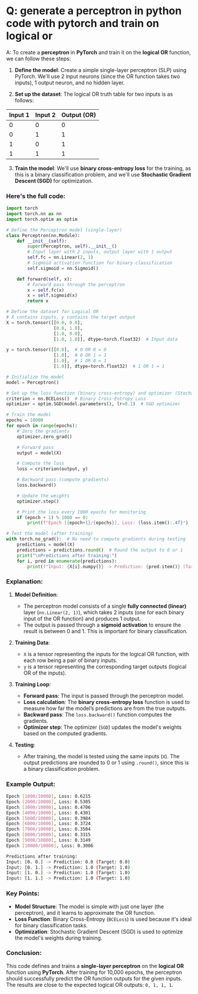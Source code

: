 # Q: generate a perceptron in python code with pytorch and train on logical or


A: To create a **perceptron** in **PyTorch** and train it on the **logical OR** function, we can follow these steps:

1. **Define the model**: Create a simple single-layer perceptron (SLP) using PyTorch. We'll use 2 input neurons (since the OR function takes two inputs), 1 output neuron, and no hidden layer.

2. **Set up the dataset**: The logical OR truth table for two inputs is as follows:

| Input 1 | Input 2 | Output (OR) |
|---------|---------|-------------|
|    0    |    0    |      0      |
|    0    |    1    |      1      |
|    1    |    0    |      1      |
|    1    |    1    |      1      |

3. **Train the model**: We'll use **binary cross-entropy loss** for the training, as this is a binary classification problem, and we'll use **Stochastic Gradient Descent (SGD)** for optimization.

### Here's the full code:

```python
import torch
import torch.nn as nn
import torch.optim as optim

# Define the Perceptron model (single-layer)
class Perceptron(nn.Module):
    def __init__(self):
        super(Perceptron, self).__init__()
        # Input layer with 2 inputs, output layer with 1 output
        self.fc = nn.Linear(2, 1)
        # Sigmoid activation function for binary classification
        self.sigmoid = nn.Sigmoid()

    def forward(self, x):
        # Forward pass through the perceptron
        x = self.fc(x)
        x = self.sigmoid(x)
        return x

# Define the dataset for Logical OR
# X contains inputs, y contains the target output
X = torch.tensor([[0.0, 0.0],
                  [0.0, 1.0],
                  [1.0, 0.0],
                  [1.0, 1.0]], dtype=torch.float32)  # Input data

y = torch.tensor([[0.0],  # 0 OR 0 = 0
                  [1.0],  # 0 OR 1 = 1
                  [1.0],  # 1 OR 0 = 1
                  [1.0]], dtype=torch.float32)  # 1 OR 1 = 1

# Initialize the model
model = Perceptron()

# Set up the loss function (binary cross-entropy) and optimizer (Stochastic Gradient Descent)
criterion = nn.BCELoss()  # Binary Cross-Entropy Loss
optimizer = optim.SGD(model.parameters(), lr=0.1)  # SGD optimizer

# Train the model
epochs = 10000
for epoch in range(epochs):
    # Zero the gradients
    optimizer.zero_grad()

    # Forward pass
    output = model(X)

    # Compute the loss
    loss = criterion(output, y)

    # Backward pass (compute gradients)
    loss.backward()

    # Update the weights
    optimizer.step()

    # Print the loss every 1000 epochs for monitoring
    if (epoch + 1) % 1000 == 0:
        print(f"Epoch [{epoch+1}/{epochs}], Loss: {loss.item():.4f}")

# Test the model (after training)
with torch.no_grad():  # No need to compute gradients during testing
    predictions = model(X)
    predictions = predictions.round()  # Round the output to 0 or 1
    print("\nPredictions after training:")
    for i, pred in enumerate(predictions):
        print(f"Input: {X[i].numpy()} -> Prediction: {pred.item()} (Target: {y[i].item()})")
```

### Explanation:

1. **Model Definition**:
   - The perceptron model consists of a single **fully connected (linear)** layer (`nn.Linear(2, 1)`), which takes 2 inputs (one for each binary input of the OR function) and produces 1 output.
   - The output is passed through a **sigmoid activation** to ensure the result is between 0 and 1. This is important for binary classification.

2. **Training Data**:
   - `X` is a tensor representing the inputs for the logical OR function, with each row being a pair of binary inputs.
   - `y` is a tensor representing the corresponding target outputs (logical OR of the inputs).

3. **Training Loop**:
   - **Forward pass**: The input is passed through the perceptron model.
   - **Loss calculation**: The **binary cross-entropy loss** function is used to measure how far the model’s predictions are from the true outputs.
   - **Backward pass**: The `loss.backward()` function computes the gradients.
   - **Optimizer step**: The optimizer (`SGD`) updates the model's weights based on the computed gradients.

4. **Testing**:
   - After training, the model is tested using the same inputs (`X`). The output predictions are rounded to 0 or 1 using `.round()`, since this is a binary classification problem.

### Example Output:

```bash
Epoch [1000/10000], Loss: 0.6215
Epoch [2000/10000], Loss: 0.5305
Epoch [3000/10000], Loss: 0.4706
Epoch [4000/10000], Loss: 0.4301
Epoch [5000/10000], Loss: 0.3984
Epoch [6000/10000], Loss: 0.3724
Epoch [7000/10000], Loss: 0.3504
Epoch [8000/10000], Loss: 0.3315
Epoch [9000/10000], Loss: 0.3149
Epoch [10000/10000], Loss: 0.3006

Predictions after training:
Input: [0. 0.] -> Prediction: 0.0 (Target: 0.0)
Input: [0. 1.] -> Prediction: 1.0 (Target: 1.0)
Input: [1. 0.] -> Prediction: 1.0 (Target: 1.0)
Input: [1. 1.] -> Prediction: 1.0 (Target: 1.0)
```

### Key Points:

- **Model Structure**: The model is simple with just one layer (the perceptron), and it learns to approximate the OR function.
- **Loss Function**: Binary Cross-Entropy (`BCELoss`) is used because it's ideal for binary classification tasks.
- **Optimization**: Stochastic Gradient Descent (SGD) is used to optimize the model's weights during training.

### Conclusion:
This code defines and trains a **single-layer perceptron** on the **logical OR** function using **PyTorch**. After training for 10,000 epochs, the perceptron should successfully predict the OR function outputs for the given inputs. The results are close to the expected logical OR outputs: `0, 1, 1, 1`.
